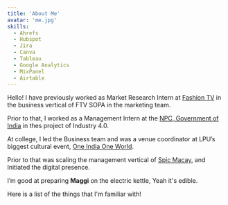```yaml
---
title: 'About Me'
avatar: 'me.jpg'
skills:
  - Ahrefs
  - Hubspot
  - Jira
  - Canva
  - Tableau
  - Google Analytics
  - MixPanel
  - Airtable
---
```


Hello! I have previously worked as Market Research Intern at [Fashion TV](https://www.fashiontv) in the business vertical of FTV SOPA in the marketing team.

Prior to that, I worked as a Management Intern at the [NPC, Government of India](https://www.npcindia.gov.in/) in thes project of Industry 4.0.

At college, I led the Business team and was a venue coordinator at LPU’s biggest cultural event, [One India One World](https://happenings.lpu.in/results-of-one-india-one-world-2019/).

Prior to that was scaling the management vertical of [Spic Macay](https://spicmacaylpu.wixsite.com/website), and Initiated the digital presence.

I’m good at preparing **Maggi** on the electric kettle, Yeah it's edible.

Here is a list of the things that I'm familiar with!
